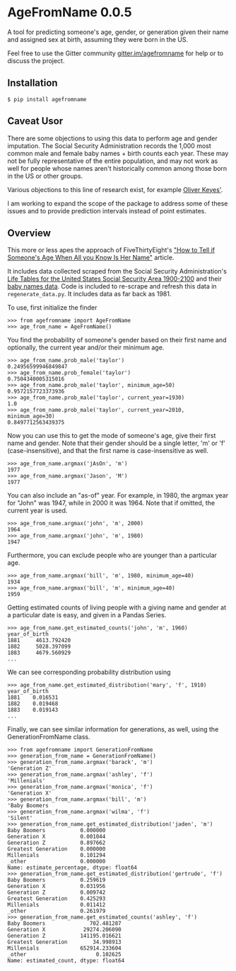# AgeFromName 0.0.5 
A tool for predicting someone's age, gender, or generation given their name and assigned sex at birth, 
assuming they were born in the US.

Feel free to use the Gitter community [gitter.im/agefromname](https://gitter.im/agefromname/Lobby) for help or to discuss the project.   

## Installation

`$ pip install agefromname`

## Caveat Usor

There are some objections to using this data to perform age and gender imputation.  The Social Security Administration 
records the 1,000 most common male and female baby names + birth counts each year.  These may not be fully 
representative of the entire population, and may not work as well for people whose names aren't historically
 common among those born in the US or other groups.  

Various objections to this line of research exist, for example [Oliver Keyes'](https://ironholds.org/names-gender/). 

I am working to expand the scope of the package to address some of these issues and to provide prediction intervals 
instead of point estimates. 

## Overview

This more or less apes the approach of FiveThirtyEight's ["How to Tell if Someone's Age
When All you Know Is Her Name"](https://fivethirtyeight.com/features/how-to-tell-someones-age-when-all-you-know-is-her-name/) article.
 
It includes data collected scraped from the Social Security 
Administration's [Life Tables for the United States Social Security Area 1900-2100](https://www.ssa.gov/oact/NOTES/as120/LifeTables_Body.html#wp1168591)
 and their [baby names data](http://www.ssa.gov/oact/babynames/names.zip). Code is included
 to re-scrape and refresh this data in `regenerate_data.py`.  It includes data as far back as
 1981.

To use, first initialize the finder

```pythonstub
>>> from agefromname import AgeFromName
>>> age_from_name = AgeFromName()
```

You find the probability of someone's gender based on their first name and optionally,
 the current year and/or their minimum age.  

```pythonstub
>>> age_from_name.prob_male('taylor')
0.24956599946849847
>>> age_from_name.prob_female('taylor')
0.7504340005315016
>>> age_from_name.prob_male('taylor', minimum_age=50)
0.9572157723373936
>>> age_from_name.prob_male('taylor', current_year=1930)
1.0
>>> age_from_name.prob_male('taylor', current_year=2010, minimum_age=30)
0.8497712563439375
```


Now you can use this to get the mode of someone's age, give their first name and 
gender.  Note that their gender should be a single letter, 'm' or 'f' (case-insensitive), and that the
  first name is case-insensitive as well.
  
```pythonstub
>>> age_from_name.argmax('jAsOn', 'm')
1977
>>> age_from_name.argmax('Jason', 'M')
1977
```

You can also include an "as-of" year.  For example, in 1980, the argmax year for "John" was 1947, while in 2000 it was 1964.  Note that if omitted, the current year is used.

```pythonstub
>>> age_from_name.argmax('john', 'm', 2000)
1964
>>> age_from_name.argmax('john', 'm', 1980)
1947
```

Furthermore, you can exclude people who are younger than a particular age.  
```pythonstub
>>> age_from_name.argmax('bill', 'm', 1980, minimum_age=40)
1934
>>> age_from_name.argmax('bill', 'm', minimum_age=40)
1959
```

Getting estimated counts of living people with a giving name and gender at a particular date is easy, 
and given in a Pandas Series.
```pythonstub
>>> age_from_name.get_estimated_counts('john', 'm', 1960)
year_of_birth
1881     4613.792420
1882     5028.397099
1883     4679.560929
...
```

We can see corresponding probability distribution using

```pythonstub
>>> age_from_name.get_estimated_distribution('mary', 'f', 1910)
year_of_birth
1881    0.016531
1882    0.019468
1883    0.019143
...
```

Finally, we can see similar information for generations, as well, using the GenerationFromName class.
```pythonstub
>>> from agefromname import GenerationFromName
>>> generation_from_name = GenerationFromName()
>>> generation_from_name.argmax('barack', 'm')
'Generation Z'
>>> generation_from_name.argmax('ashley', 'f')
'Millenials'
>>> generation_from_name.argmax('monica', 'f')
'Generation X'
>>> generation_from_name.argmax('bill', 'm')
'Baby Boomers
>>> generation_from_name.argmax('wilma', 'f')
'Silent'
>>> generation_from_name.get_estimated_distribution('jaden', 'm')
Baby Boomers           0.000000
Generation X           0.001044
Generation Z           0.897662
Greatest Generation    0.000000
Millenials             0.101294
_other                 0.000000
Name: estimate_percentage, dtype: float64
>>> generation_from_name.get_estimated_distribution('gertrude', 'f')
Baby Boomers           0.259619
Generation X           0.031956
Generation Z           0.009742
Greatest Generation    0.425293
Millenials             0.011412
_other                 0.261979
>>> generation_from_name.get_estimated_counts('ashley', 'f')
Baby Boomers              702.481287
Generation X            29274.206090
Generation Z           141195.016621
Greatest Generation        34.998913
Millenials             652914.233604
_other                      0.102625
Name: estimated_count, dtype: float64
```

